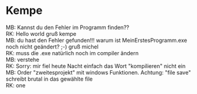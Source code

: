 ﻿# Kempe
MB:
Kannst du den Fehler im Programm finden??
<br/>
RK: Hello world
gruß kempe
<br/>
MB: du hast den Fehler gefunden!!!
warum ist MeinErstesProgramm.exe noch nicht geändert? ;-)
gruß michel
<br/>
RK: muss die .exe natürlich noch im compiler ändern <br/>
MB: verstehe  <br/>
RK: Sorry: mir fiel heute Nacht einfach das Wort "kompilieren" nicht ein<br/>
MB: Order "zweitesprojekt" mit windows Funktionen. Achtung: "file save" schreibt brutal in das gewählte file<br/>
RK: one
